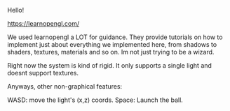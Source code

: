 Hello!

https://learnopengl.com/ 

We used learnopengl a LOT for guidance. They provide tutorials on how to implement just about everything we implemented here, 
from shadows to shaders, textures, materials and so on. Im not just trying to be a wizard. 

Right now the system is kind of rigid. It only supports a single light and doesnt support textures.

Anyways, other non-graphical features:

WASD: move the light's (x,z) coords.
Space: Launch the ball.